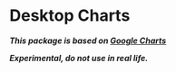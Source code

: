 # Desktop Charts

***This package is based on [Google Charts](https://github.com/google/charts)***

***Experimental, do not use in real life.***
